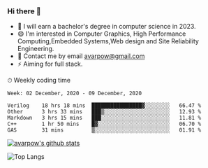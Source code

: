 ### Hi there 👋
<!--I have been a GitHub member for [![Years Badge](https://badges.pufler.dev/years/avarpow)](https://badges.pufler.dev)-->
- 🌱 I will earn a bachelor's degree in computer science in 2023.
- 😄 I'm interested in Computer Graphics, High Performance Computing,Embedded Systems,Web design and Site Reliability Engineering.
- 💬 Contact me by email avarpow@gmail.com
- ⚡ Aiming for full stack.

<!--💻 Coding Activity Logging

[![Commits Badge](https://badges.pufler.dev/commits/weekly/avarpow)](https://badges.pufler.dev)-->

⏱ Weekly coding time
<!--START_SECTION:waka-->
```text
Week: 02 December, 2020 - 09 December, 2020

Verilog    18 hrs 18 mins  ████████████████▓░░░░░░░░   66.47 % 
Other      3 hrs 33 mins   ███▒░░░░░░░░░░░░░░░░░░░░░   12.93 % 
Markdown   3 hrs 15 mins   ███░░░░░░░░░░░░░░░░░░░░░░   11.81 % 
C++        1 hr 50 mins    █▓░░░░░░░░░░░░░░░░░░░░░░░   06.70 % 
GAS        31 mins         ▒░░░░░░░░░░░░░░░░░░░░░░░░   01.91 % 
```
<!--END_SECTION:waka-->

[![avarpow's github stats](https://github-readme-stats.vercel.app/api?username=avarpow&count_private=true&show_icons=true&hide=issues&hide_border=true)](https://github.com/anuraghazra/github-readme-stats)

![Top Langs](https://github-readme-stats.vercel.app/api/top-langs/?username=avarpow&layout=compact&hide_border=true) 
<!--[![avarpow's wakatime stats](https://github-readme-stats.vercel.app/api/wakatime?username=avarpow)](https://github.com/anuraghazra/github-readme-stats)-->
